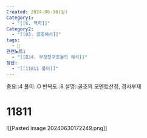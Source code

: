 ```yaml
---
Created: 2024-06-30(일)
Category1:
  - "[[6. 역학]]"
Category2:
  - "[[03. 골조해석]]"
tags:
  - 🧮
관련노트:
  - "[[B34. 부정정구조물의 해석]]"
정답:
  - "[[11811 풀이]]"
---
```

중요::4
풀이::O
반복도::8
설명::골조의 모멘트산정, 경사부재
#  11811

![[Pasted image 20240630172249.png]]